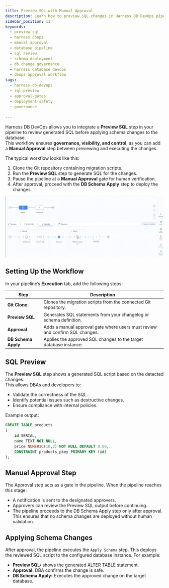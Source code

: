 ```yaml
---
title: Preview SQL with Manual Approval
description: Learn how to preview SQL changes in Harness DB DevOps pipelines and enforce manual approval before applying schema changes.
sidebar_position: 11
keywords:
  - preview sql
  - harness dbops
  - manual approval
  - database pipeline
  - sql review
  - schema deployment
  - db change governance
  - harness database devops
  - dbops approval workflow
tags:
  - harness-db-devops
  - sql-preview
  - approval-gates
  - deployment-safety
  - governance

---
```


Harness DB DevOps allows you to integrate a **Preview SQL** step in your pipeline to review generated SQL before applying schema changes to the database.  
This workflow ensures **governance, visibility, and control**, as you can add a **Manual Approval** step between previewing and executing the changes.

The typical workflow looks like this:

1. Clone the Git repository containing migration scripts.
2. Run the **Preview SQL** step to generate SQL for the changes.
3. Pause the pipeline at a **Manual Approval** gate for human verification.
4. After approval, proceed with the **DB Schema Apply** step to deploy the changes.

![preview-and-approval-using-harness-ui](./static/preview-and-approval-using-harness-ui.png)

## Setting Up the Workflow

In your pipeline’s **Execution** tab, add the following steps:

| Step            | Description                                                                 |
|-----------------|-----------------------------------------------------------------------------|
| **Git Clone**   | Clones the migration scripts from the connected Git repository.              |
| **Preview SQL** | Generates SQL statements from your changelog or schema definition.           |
| **Approval**    | Adds a manual approval gate where users must review and confirm SQL changes. |
| **DB Schema Apply** | Applies the approved SQL changes to the target database instance.         |

## SQL Preview

The **Preview SQL** step shows a generated SQL script based on the detected changes.  
This allows DBAs and developers to:

- Validate the correctness of the SQL.  
- Identify potential issues such as destructive changes.  
- Ensure compliance with internal policies.

Example output:

```sql
CREATE TABLE products
(
    id SERIAL,
    name TEXT NOT NULL,
    price NUMERIC(10,2) NOT NULL DEFAULT 0.00,
    CONSTRAINT products_pkey PRIMARY KEY (id)
);
```
## Manual Approval Step
The Approval step acts as a gate in the pipeline. When the pipeline reaches this stage:
- A notification is sent to the designated approvers.
- Approvers can review the Preview SQL output before continuing.
- The pipeline proceeds to the DB Schema Apply step only after approval.
This ensures that no schema changes are deployed without human validation.

## Applying Schema Changes
After approval, the pipeline executes the `Apply Schema` step. This deploys the reviewed SQL script to the configured database instance. For example:
- **Preview SQL:** shows the generated ALTER TABLE statement.
- **Approval:** DBA confirms the change is safe.
- **DB Schema Apply:** Executes the approved change on the target database.